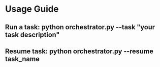 # Usage Guide
## Run a task: python orchestrator.py --task "your task description"
## Resume task: python orchestrator.py --resume task_name
